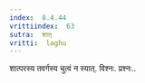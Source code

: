 ```yaml
---
index:  8.4.44
vrittiindex:  63
sutra:  शात्
vritti:  laghu 
---
```


शात्परस्य तवर्गस्य चुत्वं न स्यात्. विश्नः. प्रश्नः..

